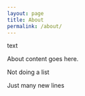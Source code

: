 ```yaml
---
layout: page
title: About
permalink: /about/
---
```



text

About content goes here.

Not doing a list

Just many new lines
